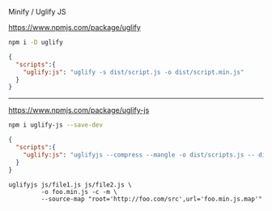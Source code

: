 Minify / Uglify JS

https://www.npmjs.com/package/uglify

```bash
npm i -D uglify
```

```json
{
  "scripts":{
    "uglify:js": "uglify -s dist/script.js -o dist/script.min.js"
  }
}
```

------

https://www.npmjs.com/package/uglify-js

```bash
npm i uglify-js --save-dev
```

```json
{
  "scripts":{
    "uglify:js": "uglifyjs --compress --mangle -o dist/scripts.js -- dist/scripts.js"
  }
}
```

```
uglifyjs js/file1.js js/file2.js \
         -o foo.min.js -c -m \
         --source-map "root='http://foo.com/src',url='foo.min.js.map'"
```